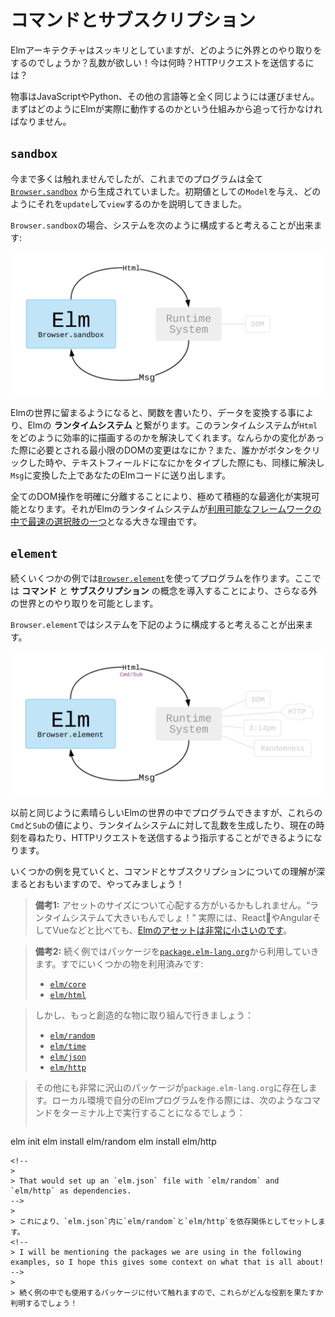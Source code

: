<!--
# Commands and Subscriptions
-->
# コマンドとサブスクリプション
<!--
The Elm Architecture is neat, but how do you interact with the world?! I want random numbers! What time is it? How do I send HTTP requests?
-->
Elmアーキテクチャはスッキリとしていますが、どのように外界とのやり取りをするのでしょうか？乱数が欲しい！今は何時？HTTPリクエストを送信するには？
<!--
Things are not exactly like languages like JavaScript, Python, etc. So we need to start with some facts about how Elm actually works.
-->

物事はJavaScriptやPython、その他の言語等と全く同じようには運びません。まずはどのようにElmが実際に動作するのかという仕組みから追って行かなければなりません。

<!--
## `sandbox`
-->
## `sandbox`
<!--
I have not made a big deal about it, but so far all of our programs were created with [`Browser.sandbox`][sandbox]. We gave an initial `Model` and describe how to `update` and `view` it.
-->
今まで多くは触れませんでしたが、これまでのプログラムは全て [`Browser.sandbox`][sandbox] から生成されていました。初期値としての`Model`を与え、どのようにそれを`update`して`view`するのかを説明してきました。
<!--
You can think of `Browser.sandbox` as setting up a system like this:
-->
`Browser.sandbox`の場合、システムを次のように構成すると考えることが出来ます:

![](diagrams/sandbox.svg)

<!--
We get to stay in the world of Elm, writing functions and transforming data. This hooks up to Elm&rsquo;s **runtime system**. The runtime system figures out how to render `Html` efficiently. Did anything change? What is the minimal DOM modification needed? It also figures out when someone clicks a button or types into a text field. It turns that into a `Msg` and feeds it into your Elm code.
-->

Elmの世界に留まるようになると、関数を書いたり、データを変換する事により、Elmの **ランタイムシステム** と繋がります。このランタイムシステムが`Html`をどのように効率的に描画するのかを解決してくれます。なんらかの変化があった際に必要とされる最小限のDOMの変更はなにか？また、誰かがボタンをクリックした時や、テキストフィールドになにかをタイプした際にも、同様に解決し`Msg`に変換した上であなたのElmコードに送り出します。

<!--
By cleanly separating out all the DOM manipulation, it becomes possible to use extremely aggressive optimizations. So Elm&rsquo;s runtime system is a big part of why Elm is [one of the fastest options available][benchmark].
-->
全てのDOM操作を明確に分離することにより、極めて積極的な最適化が実現可能となります。それがElmのランタイムシステムが[利用可能なフレームワークの中で最速の選択肢の一つ][benchmark]となる大きな理由です。

[sandbox]: https://package.elm-lang.org/packages/elm/browser/latest/Browser#sandbox
[benchmark]: http://elm-lang.org/blog/blazing-fast-html-round-two

<!--
## `element`
-->
## `element`
<!--
In the next few examples, we will instead create programs with [`Browser.element`][element]. This will introduce the ideas of **commands** and **subscriptions** which will allow us to interact more with the outside world.
-->
続くいくつかの例では[`Browser.element`][element]を使ってプログラムを作ります。ここでは **コマンド** と **サブスクリプション** の概念を導入することにより、さらなる外の世界とのやり取りを可能とします。
<!--
You can think of `Browser.element` as setting up a system like this:
-->
`Browser.element`ではシステムを下記のように構成すると考えることが出来ます。

![](diagrams/element.svg)


<!--
Like before, you get to program in the nice Elm world, but these `Cmd` and `Sub` values can tell the runtime system to generate random values, ask about the current time, make HTTP requests, etc.
-->
以前と同じように素晴らしいElmの世界の中でプログラムできますが、これらの`Cmd`と`Sub`の値により、ランタイムシステムに対して乱数を生成したり、現在の時刻を尋ねたり、HTTPリクエストを送信するよう指示することができるようになります。
<!--
I think commands and subscriptions make more sense when you start seeing examples, so let&rsquo;s do that!
-->
いくつかの例を見ていくと、コマンドとサブスクリプションについての理解が深まるとおもいますので、やってみましょう！

[element]: https://package.elm-lang.org/packages/elm/browser/latest/Browser#element

<!--
> **Note 1:** Some readers may be worrying about asset size. &ldquo;A runtime system? That sounds big!&rdquo; It is not. In fact, [Elm assets are exceptionally small](https://elm-lang.org/blog/small-assets-without-the-headache) when compared to React, Angular, Vue, etc.
-->
> **備考1:** アセットのサイズについて心配する方がいるかもしれません。&ldquo;ランタイムシステムて大きいもんでしょ！&rdquo; 実際には、ReactやAngularそしてVueなどと比べても、[Elmのアセットは非常に小さいのです](https://elm-lang.org/blog/small-assets-without-the-headache)。
>

<!--
> **Note 2:** We are going to use packages from [`package.elm-lang.org`](https://package.elm-lang.org) in the upcoming examples. We have already been working with a couple:
-->
> **備考2:** 続く例ではパッケージを[`package.elm-lang.org`](https://package.elm-lang.org)から利用していきます。すでにいくつかの物を利用済みです:
>
> - [`elm/core`](https://package.elm-lang.org/packages/elm/core/latest/)
> - [`elm/html`](https://package.elm-lang.org/packages/elm/html/latest/)
<!--
 But now we will start getting into some fancier ones:
-->
> しかし、もっと創造的な物に取り組んで行きましょう：
>
> - [`elm/random`](https://package.elm-lang.org/packages/elm/random/latest/)
> - [`elm/time`](https://package.elm-lang.org/packages/elm/time/latest/)
> - [`elm/json`](https://package.elm-lang.org/packages/elm/json/latest/)
> - [`elm/http`](https://package.elm-lang.org/packages/elm/http/latest/)
<!--
> There are tons of other packages on `package.elm-lang.org` though! So when you are making your own Elm programs locally, it will probably involve running some commands like this in the terminal:
-->
>
> その他にも非常に沢山のパッケージが`package.elm-lang.org`に存在します。ローカル環境で自分のElmプログラムを作る際には、次のようなコマンドをターミナル上で実行することになるでしょう：
>
>```bash
elm init
elm install elm/random
elm install elm/http
```
<!--
>
> That would set up an `elm.json` file with `elm/random` and `elm/http` as dependencies.
-->
>
> これにより、`elm.json`内に`elm/random`と`elm/http`を依存関係としてセットします。
<!--
> I will be mentioning the packages we are using in the following examples, so I hope this gives some context on what that is all about!
-->
>
> 続く例の中でも使用するパッケージに付いて触れますので、これらがどんな役割を果たすか判明するでしょう！
